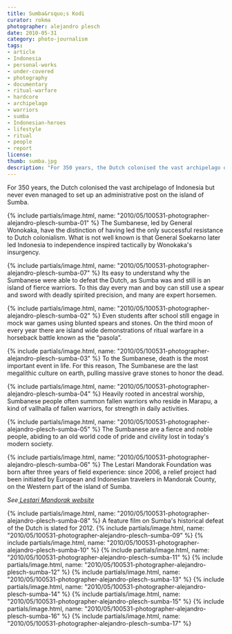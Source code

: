 ```yaml
---
title: Sumba&rsquo;s Kodi
curator: rokma
photographer: alejandro plesch
date: 2010-05-31
category: photo-journalism
tags:
- article
- Indonesia
- personal-works
- under-covered
- photography
- documentary
- ritual-warfare
- hardcore
- archipelago
- warriors
- sumba
- Indonesian-heroes
- lifestyle
- ritual
- people
- report
license:
thumb: sumba.jpg
description: "For 350 years, the Dutch colonised the vast archipelago of Indonesia but never even managed to set up an administrative post on the island of Sumba."
---
```

For 350 years, the Dutch colonised the vast archipelago of Indonesia but never even managed to set up an administrative post on the island of Sumba.

{% include partials/image.html, name: "2010/05/100531-photographer-alejandro-plesch-sumba-01" %}
The Sumbanese, led by General Wonokaka, have the distinction of having led the only successful resistance to Dutch colonialism. What is not well known is that General Soekarno later led Indonesia to independence inspired tactically by Wonokaka's insurgency.

{% include partials/image.html, name: "2010/05/100531-photographer-alejandro-plesch-sumba-07" %}
Its easy to understand why the Sumbanese were able to defeat the Dutch, as Sumba was and still is an island of fierce warriors. To this day every man and boy can still use a spear and sword with deadly spirited precision, and many are expert horsemen.

{% include partials/image.html, name: "2010/05/100531-photographer-alejandro-plesch-sumba-02" %}
Even students after school still engage in mock war games using blunted spears and stones. On the third moon of every year there are island wide demonstrations of ritual warfare in a horseback battle known as the &ldquo;pasola&rdquo;.

{% include partials/image.html, name: "2010/05/100531-photographer-alejandro-plesch-sumba-03" %}
To the Sumbanese, death is the most important event in life.  For this reason, The Sumbanese are the last megalithic culture on earth, pulling massive grave stones to honor the dead.

{% include partials/image.html, name: "2010/05/100531-photographer-alejandro-plesch-sumba-04" %}
Heavily rooted in ancestral worship, Sumbanese people often summon fallen warriors who reside in Marapu, a kind of vallhalla of fallen warriors, for strength in daily activities.

{% include partials/image.html, name: "2010/05/100531-photographer-alejandro-plesch-sumba-05" %}
The Sumbanese are a fierce and noble people, abiding to an old world code of pride and civility lost in today's modern society.

{% include partials/image.html, name: "2010/05/100531-photographer-alejandro-plesch-sumba-06" %}
The Lestari Mandorak Foundation was born after three years of field experience: since 2006, a relief project had been initiated by European and Indonesian travelers in Mandorak County, on the Western part of the island of Sumba.

_See<a href="http://mandorak.org"  > Lestari Mandorak website</a>_


{% include partials/image.html, name: "2010/05/100531-photographer-alejandro-plesch-sumba-08" %}
A feature film on Sumba's historical defeat of the Dutch is slated for 2012.
{% include partials/image.html, name: "2010/05/100531-photographer-alejandro-plesch-sumba-09" %}
{% include partials/image.html, name: "2010/05/100531-photographer-alejandro-plesch-sumba-10" %}
{% include partials/image.html, name: "2010/05/100531-photographer-alejandro-plesch-sumba-11" %}
{% include partials/image.html, name: "2010/05/100531-photographer-alejandro-plesch-sumba-12" %}
{% include partials/image.html, name: "2010/05/100531-photographer-alejandro-plesch-sumba-13" %}
{% include partials/image.html, name: "2010/05/100531-photographer-alejandro-plesch-sumba-14" %}
{% include partials/image.html, name: "2010/05/100531-photographer-alejandro-plesch-sumba-15" %}
{% include partials/image.html, name: "2010/05/100531-photographer-alejandro-plesch-sumba-16" %}
{% include partials/image.html, name: "2010/05/100531-photographer-alejandro-plesch-sumba-17" %}
